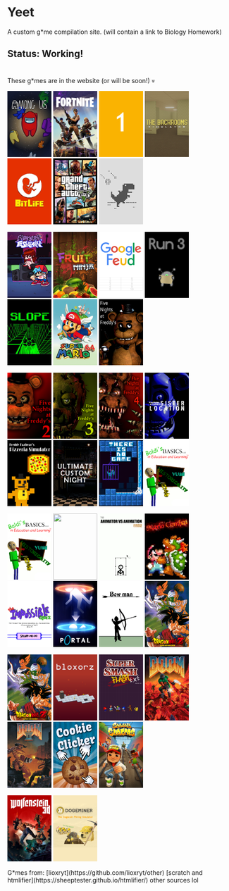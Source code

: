 # Yeet 

A custom g*me compilation site. (will contain a link to Biology Homework)

## Status: Working!

#

These g*mes are in the website (or will be soon!) 💀

<p><img alt="" src="img/amogus.jpg" style="height:150px; width:100px" />
   <img src="img/fortnite.png" style="height:150px; width:100px" />
   <img alt="" src="img/1.jpg" style="height: 150px; width:100px" />
   <img alt="" src="img/backrooms.png" style="height: 150px; width:100px" />
   <img alt="" src="img/bitlife.png" style="height: 150px; width:100px" />
   <img alt="" src="img/ohiogta.png" style="height: 150px; width:100px" />
   <img alt="" src="img/dino.png" style="height: 150px; width:100px" />
</p>
<p>
   <img alt="" src="img/fnf.png" style="height: 150px; width:100px" />
   <img alt="" src="img/fruitninja.jpg" style="height: 150px; width:100px" />
   <img alt="" src="img/googlefeud.png" style="height: 150px; width:100px" />
   <img alt="" src="img/run3.png" style="height: 150px; width:100px" />
   <img alt="" src="img/slope.png" style="height: 150px; width:100px" />
   <img alt="" src="img/sm64.png" style="height: 150px; width:100px" />
   <img alt="" src="img/fnaf.png" style="height: 150px; width:100px" />
</p>
<p>
   
   <img alt="" src="img/fnaf 2.png" style="height: 150px; width:100px" />
   <img alt="" src="img/fnaf3.png" style="height: 150px; width:100px" />
   <img alt="" src="img/fnaf4.png" style="height: 150px; width:100px" />
   <img alt="" src="img/fnaf5.png" style="height: 150px; width:100px" />
   <img alt="" src="img/fnaf6.png" style="height: 150px; width:100px" />
   <img alt="" src="img/ucn.png" style="height: 150px; width:100px" />
   <img alt="" src="img/thereisnogame.png" style="height: 150px; width:100px" />
   <img alt="" src="img/baldi.png" style="height: 150px; width:100px" />
</p>
<p>
   <img alt="" src="img/baldi.png" style="height: 150px; width:100px" />
   <img alt="" src="img/tetris.png" style="height: 150px; width:100px" />
   <img alt="" src="img/avsa.png" style="height: 150px; width:100px" />
   <img alt="" src="img/mariocombat.png" style="height: 150px; width:100px" />
   <img alt="" src="img/impossiblequiz.png" style="height: 150px; width:100px" />
   <img alt="" src="img/portal.png" style="height: 150px; width:100px" />
   <img alt="" src="img/bowman.png" style="height: 150px; width:100px" />
   <img alt="" src="img/dragonballz.png" style="height: 150px; width:100px" />
</p>
<p>
   <img alt="" src="img/dragonballz.png" style="height: 150px; width:100px" />
   <img alt="" src="img/blokorz.png" style="height: 150px; width:100px" />
   <img alt="" src="img/supersmashflash.png" style="height: 150px; width:100px" />
   <img alt="" src="img/doom.png" style="height: 150px; width:100px" />
   <img alt="" src="img/doom2.png" style="height: 150px; width:100px" />
   <img alt="" src="img/cookie.png" style="height: 150px; width:100px" />
   <img alt="" src="img/subwaysurfers.png" style="height: 150px; width:100px" />
</p>
<p>
   <img alt="" src="img/wolf3d.png" style="height: 150px; width:100px" />
   <img alt="" src="img/dogeminer.png" style="height: 150px; width:100px" />
</p>
G*mes from:
[lioxryt](https://github.com/lioxryt/other)
[scratch and htmlifier](https://sheeptester.github.io/htmlifier/)
other sources lol
